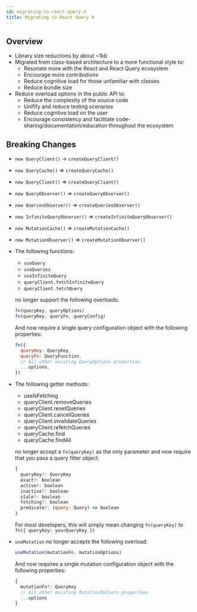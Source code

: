 ```yaml
---
id: migrating-to-react-query-4
title: Migrating to React Query 4
---
```


## Overview

- Library size reductions by about ~1kb
- Migrated from class-based architecture to a more functional style to:
  - Resonate more with the React and React Query ecosystem
  - Encourage more contributions
  - Reduce cognitive load for those unfamiliar with classes
  - Reduce bundle size
- Reduce overload options in the public API to:
  - Reduce the complexity of the source code
  - Unifify and reduce testing scenarios
  - Reduce cognitive load on the user
  - Encourage consistency and facilitate code-sharing/documentation/education throughout the ecosystem

## Breaking Changes

- `new QueryClient()` -> `createQueryClient()`
- `new QueryCache()` => `createQueryCache()`
- `new QueryClient()` => `createQueryClient()`
- `new QueryObserver()` => `createQueryObserver()`
- `new QueriesObserver()` => `createQueriesObserver()`
- `new InfiniteQueryObserver()` => `createInfiniteQueryObserver()`
- `new MutationCache()` => `createMutationCache()`
- `new MutationObserver()` => `createMutationObserver()`
- The following functions:

  - `useQuery`
  - `useQueries`
  - `useInfiniteQuery`
  - `queryClient.fetchInfiniteQuery`
  - `queryClient.fetchQuery`

  no longer support the following overloads:

  ```js
  fn(queryKey, queryOptions)
  fn(queryKey, queryFn, queryConfig)
  ```

  And now require a single query configuration object with the following properties:

  ```js
  fn({
    queryKey: QueryKey,
    queryFn: QueryFunction,
    // All other existing QueryOptions properties
    ...options,
  })
  ```

- The following getter methods:

  - useIsFetching
  - queryClient.removeQueries
  - queryClient.resetQueries
  - queryClient.cancelQueries
  - queryClient.invalidateQueries
  - queryClient.refetchQueries
  - queryCache.find
  - queryCache.findAll

  no longer accept a `fn(queryKey)` as the only parameter and now require that you pass a query filter object:

  ```js
  {
    queryKey?: QueryKey
    exact?: boolean
    active?: boolean
    inactive?: boolean
    stale?: boolean
    fetching?: boolean
    predicate?: (query: Query) => boolean
  }
  ```

  For most developers, this will simply mean changing `fn(queryKey)` to `fn({ queryKey: yourQueryKey })`

- `useMutation` no longer accepts the following overload:

  ```js
  useMutation(mutationFn, mutationOptions)
  ```

  And now requires a single mutation configuration object with the following properties:

  ```js
  {
    mutationFn?: QueryKey
    // All other existing MutationOptions properties
    ...options
  }
  ```
